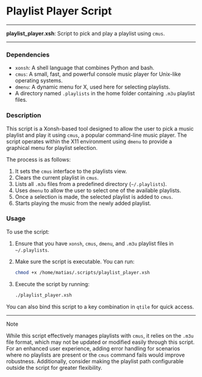 # Playlist Player Script

---

**playlist_player.xsh**: Script to pick and play a playlist using `cmus`.

---

### Dependencies

- `xonsh`: A shell language that combines Python and bash.
- `cmus`: A small, fast, and powerful console music player for Unix-like operating systems.
- `dmenu`: A dynamic menu for X, used here for selecting playlists.
- A directory named `.playlists` in the home folder containing `.m3u` playlist files.

### Description

This script is a Xonsh-based tool designed to allow the user to pick a music playlist and play it using `cmus`, a popular command-line music player. The script operates within the X11 environment using `dmenu` to provide a graphical menu for playlist selection.

The process is as follows:
1. It sets the `cmus` interface to the playlists view.
2. Clears the current playlist in `cmus`.
3. Lists all `.m3u` files from a predefined directory (`~/.playlists`).
4. Uses `dmenu` to allow the user to select one of the available playlists.
5. Once a selection is made, the selected playlist is added to `cmus`.
6. Starts playing the music from the newly added playlist.

### Usage

To use the script:

1. Ensure that you have `xonsh`, `cmus`, `dmenu`, and `.m3u` playlist files in `~/.playlists`.
2. Make sure the script is executable. You can run:

   ```bash
   chmod +x /home/matias/.scripts/playlist_player.xsh
   ```

3. Execute the script by running:

   ```bash
   ./playlist_player.xsh
   ```

You can also bind this script to a key combination in `qtile` for quick access.

---

> [!NOTE]
> While this script effectively manages playlists with `cmus`, it relies on the `.m3u` file format, which may not be updated or modified easily through this script. For an enhanced user experience, adding error handling for scenarios where no playlists are present or the `cmus` command fails would improve robustness. Additionally, consider making the playlist path configurable outside the script for greater flexibility.